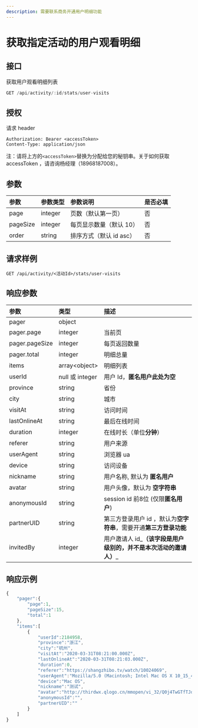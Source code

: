```yaml
---
description: 需要联系商务开通用户明细功能
---
```


# 获取指定活动的用户观看明细

## 接口

获取用户观看明细列表

```javascript
GET /api/activity/:id/stats/user-visits
```

## 授权

请求 header

```http
Authorization: Bearer <accessToken>
Content-Type: application/json
```

注：请将上方的`<accessToken>`替换为分配给您的秘钥串。关于如何获取 accessToken ，请咨询杨经理（18968187008）。

## 参数

| 参数 | 参数类型 | 参数说明 | 是否必填 |
| :--- | :--- | :--- | :--- |
| page | integer | 页数（默认第一页） | 否 |
| pageSize | integer | 每页显示数量（默认 10） | 否 |
| order | string | 排序方式（默认 id asc） | 否 |

## 请求样例

```text
GET /api/activity/<活动Id>/stats/user-visits
```

## 响应参数

| 参数 | 类型 | 描述 |
| :--- | :--- | :--- |
| pager | object |  |
| pager.page | integer | 当前页 |
| pager.pageSize | integer | 每页返回数量 |
| pager.total | integer | 明细总量 |
| items | array&lt;object&gt; | 明细列表 |
| userId | null 或 integer | 用户 Id，**匿名用户此处为空** |
| province | string | 省份 |
| city | string | 城市 |
| visitAt | string | 访问时间 |
| lastOnlineAt | string | 最后在线时间 |
| duration | integer | 在线时长（单位**分钟**） |
| referer | string | 用户来源 |
| userAgent | string | 浏览器 ua |
| device | string | 访问设备 |
| nickname | string | 用户名称, 默认为 **匿名用户** |
| avatar | string | 用户头像，默认为 **空字符串** |
| anonymousId | string | session id 前8位 \(仅限**匿名用户**\) |
| partnerUID | string | 第三方登录用户 id ，默认为**空字符串**，需要开通**第三方登录功能** |
| invitedBy | integer | 用户邀请人 id_**（该字段是用户级别的，并不是本次活动的邀请人）**_ |

## 响应示例

```javascript
{
    "pager":{
        "page":1,
        "pageSize":15,
        "total":1
    },
    "items":[
        {
            "userId":2184958,
            "province":"浙江",
            "city":"杭州",
            "visitAt":"2020-03-31T08:21:00.000Z",
            "lastOnlineAt":"2020-03-31T08:21:03.000Z",
            "duration":0,
            "referer":"https://shangzhibo.tv/watch/10024069",
            "userAgent":"Mozilla/5.0 (Macintosh; Intel Mac OS X 10_15_4) AppleWebKit/537.36 (KHTML, like Gecko) Chrome/80.0.3987.149 Safari/537.36",
            "device":"Mac OS",
            "nickname":"测试",
            "avatar":"http://thirdwx.qlogo.cn/mmopen/vi_32/Q0j4TwGTfTJdhX8EJDyyxX3NHRRqu30ia6ibCdft438GpiayNiaO2NYoKxiaCQCQIx0GMu3CKvN0jHu1lzNWufaS9ibA/132",
            "anonymousId":"",
            "partnerUID":""
        }
    ]
}
```

